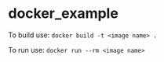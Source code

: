 # docker_example

To build use:
`docker build -t <image name> .`

To run use:
`docker run --rm <image name>`
